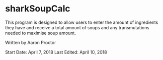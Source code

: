 # sharkSoupCalc

This program is designed to allow users to enter the amount of ingredients they have and receive a total amount of
soups and any transmutations needed to maximise soup amount.

Written by Aaron Proctor

Start Date: April 7, 2018
Last Edited: April 10, 2018
